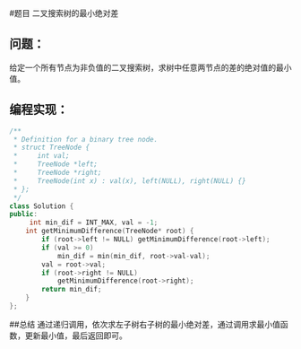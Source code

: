 #题目
二叉搜索树的最小绝对差
## 问题： 
给定一个所有节点为非负值的二叉搜索树，求树中任意两节点的差的绝对值的最小值。
## 编程实现：
```C++
/**
 * Definition for a binary tree node.
 * struct TreeNode {
 *     int val;
 *     TreeNode *left;
 *     TreeNode *right;
 *     TreeNode(int x) : val(x), left(NULL), right(NULL) {}
 * };
 */
class Solution {
public:
     int min_dif = INT_MAX, val = -1;
    int getMinimumDifference(TreeNode* root) {
        if (root->left != NULL) getMinimumDifference(root->left);
        if (val >= 0) 
            min_dif = min(min_dif, root->val-val);
        val = root->val;
        if (root->right != NULL)
            getMinimumDifference(root->right);
        return min_dif;
    }
};
```
##总结
通过递归调用，依次求左子树右子树的最小绝对差，通过调用求最小值函数，更新最小值，最后返回即可。